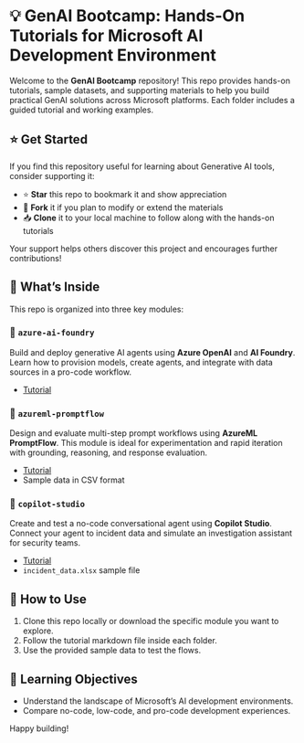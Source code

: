 # 💡 GenAI Bootcamp: Hands-On Tutorials for Microsoft AI Development Environment

Welcome to the **GenAI Bootcamp** repository! This repo provides hands-on tutorials, sample datasets, and supporting materials to help you build practical GenAI solutions across Microsoft platforms. Each folder includes a guided tutorial and working examples.

## ⭐ Get Started

If you find this repository useful for learning about Generative AI tools, consider supporting it:

- ⭐ **Star** this repo to bookmark it and show appreciation  
- 🍴 **Fork** it if you plan to modify or extend the materials  
- 📥 **Clone** it to your local machine to follow along with the hands-on tutorials

Your support helps others discover this project and encourages further contributions!

## 🔧 What’s Inside

This repo is organized into three key modules:

### 📁 `azure-ai-foundry`
Build and deploy generative AI agents using **Azure OpenAI** and **AI Foundry**. Learn how to provision models, create agents, and integrate with data sources in a pro-code workflow.

- [Tutorial](./Azure-AI-Foundry/ai_foundry_tutorial.md)


### 📁 `azureml-promptflow`
Design and evaluate multi-step prompt workflows using **AzureML PromptFlow**. This module is ideal for experimentation and rapid iteration with grounding, reasoning, and response evaluation.

- [Tutorial](./AzureML%20PromptFlow/aml_promptflow_tutorial.md)
- Sample data in CSV format

### 📁 `copilot-studio`
Create and test a no-code conversational agent using **Copilot Studio**. Connect your agent to incident data and simulate an investigation assistant for security teams.

- [Tutorial](./Copilot-Studio/copilot_studio_tutorial.md)
- `incident_data.xlsx` sample file


## 🚀 How to Use

1. Clone this repo locally or download the specific module you want to explore.
2. Follow the tutorial markdown file inside each folder.
3. Use the provided sample data to test the flows.


## 🧠 Learning Objectives

- Understand the landscape of Microsoft’s AI development environments.
- Compare no-code, low-code, and pro-code development experiences.


Happy building!  
